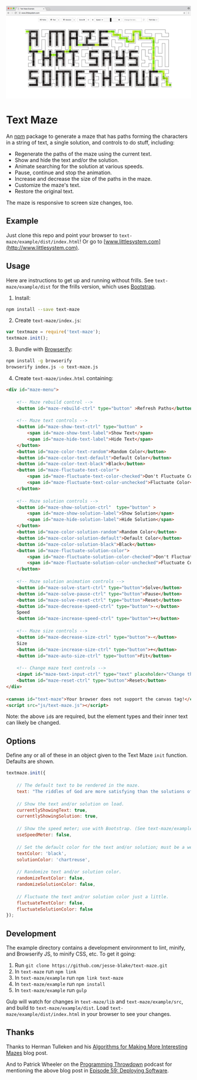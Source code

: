 <p style="text-align: center">
    <img width="900" src="https://raw.githubusercontent.com/jesse-blake/text-maze/master/extra/readme.gif">
</p>

# Text Maze

An [npm](https://www.npmjs.com/package/text-maze) package to generate a maze that has paths forming the characters in a string of text, a single solution, and controls to do stuff, including:

* Regenerate the paths of the maze using the current text.
* Show and hide the text and/or the solution.
* Animate searching for the solution at various speeds.
* Pause, continue and stop the animation.
* Increase and decrease the size of the paths in the maze.
* Customize the maze's text.
* Restore the original text.

The maze is responsive to screen size changes, too.

## Example

Just clone this repo and point your browser to `text-maze/example/dist/index.html`! Or go to [www.littlesystem.com](http://www.littlesystem.com).

## Usage

Here are instructions to get up and running without frills. See `text-maze/example/dist` for the frills version, which uses [Bootstrap](https://github.com/twbs/bootstrap).

1. Install:
```sh
npm install --save text-maze
```
2. Create `text-maze/index.js`:
```js
var textmaze = require('text-maze');
textmaze.init();
```
3. Bundle with [Browserify](https://github.com/substack/node-browserify):
```sh
npm install -g browserify
browserify index.js -o text-maze.js
```
4. Create `text-maze/index.html` containing:
```html
<div id="maze-menu">

    <!-- Maze rebuild control -->
    <button id="maze-rebuild-ctrl" type="button" >Refresh Paths</button>

    <!-- Maze text controls -->
    <button id="maze-show-text-ctrl" type="button" >
        <span id="maze-show-text-label">Show Text</span>
        <span id="maze-hide-text-label">Hide Text</span>
    </button>
    <button id="maze-color-text-random">Random Color</button>
    <button id="maze-color-text-default">Default Color</button>
    <button id="maze-color-text-black">Black</button>
    <button id="maze-fluctuate-text-color">
        <span id="maze-fluctuate-text-color-checked">Don't Fluctuate Color</span>
        <span id="maze-fluctuate-text-color-unchecked">Fluctuate Color</span>
    </button>

    <!-- Maze solution controls -->
    <button id="maze-show-solution-ctrl"  type="button" >
        <span id="maze-show-solution-label">Show Solution</span>
        <span id="maze-hide-solution-label">Hide Solution</span>
    </button>
    <button id="maze-color-solution-random">Random Color</button>
    <button id="maze-color-solution-default">Default Color</button>
    <button id="maze-color-solution-black">Black</button>
    <button id="maze-fluctuate-solution-color">
        <span id="maze-fluctuate-solution-color-checked">Don't Fluctuate Color</span>
        <span id="maze-fluctuate-solution-color-unchecked">Fluctuate Color</span>
    </button>

    <!-- Maze solution animation controls -->
    <button id="maze-solve-start-ctrl" type="button">Solve</button>
    <button id="maze-solve-pause-ctrl" type="button">Pause</button>
    <button id="maze-solve-reset-ctrl" type="button">Reset</button>
    <button id="maze-decrease-speed-ctrl" type="button">-</button>
    Speed
    <button id="maze-increase-speed-ctrl" type="button">+</button>

    <!-- Maze size controls -->
    <button id="maze-decrease-size-ctrl" type="button">-</button>
    Size
    <button id="maze-increase-size-ctrl" type="button">+</button>
    <button id="maze-auto-size-ctrl" type="button">Fit</button>

    <!-- Change maze text controls -->
    <input id="maze-text-input-ctrl" type="text" placeholder="Change the text...">
    <button id="maze-reset-ctrl" type="button">Reset</button>
</div>

<canvas id="text-maze">Your browser does not support the canvas tag!</canvas>
<script src="js/text-maze.js"></script>
```
Note: the above `id`s are required, but the element types and their inner text can likely be changed.

## Options

Define any or all of these in an object given to the Text Maze `init` function. Defaults are shown.

```js
textmaze.init({

    // The default text to be rendered in the maze.
    text: "The riddles of God are more satisfying than the solutions of man. G.K.C.",

    // Show the text and/or solution on load.
    currentlyShowingText: true,
    currentlyShowingSolution: true,

    // Show the speed meter; use with Bootstrap. (See text-maze/example/dist/index.html.)
    useSpeedMeter: false,

    // Set the default color for the text and/or solution; must be a web color.
    textColor: 'black',
    solutionColor: 'chartreuse',

    // Randomize text and/or solution color.
    randomizeTextColor: false,
    randomizeSolutionColor: false,

    // Fluctuate the text and/or solution color just a little.
    fluctuateTextColor: false,
    fluctuateSolutionColor: false
});
```

## Development

The example directory contains a development environment to lint, minify, and Browserify JS, to minify CSS, etc. To get it going:

1. Run `git clone https://github.com/jesse-blake/text-maze.git`
2. In `text-maze` run `npm link`
4. In `text-maze/example` run `npm link text-maze`
3. In `text-maze/example` run `npm install`
5. In `text-maze/example` run `gulp`

Gulp will watch for changes in `text-maze/lib` and `text-maze/example/src`, and build to `text-maze/example/dist`. Load `text-maze/example/dist/index.html` in your browser to see your changes.

## Thanks

Thanks to Herman Tulleken and his [Algorithms for Making More Interesting Mazes](http://www.gamasutra.com/blogs/HermanTulleken/20161005/282629/Algorithms_for_making_more_interesting_mazes.php) blog post.

And to Patrick Wheeler on the [Programming Throwdown](http://www.programmingthrowdown.com/) podcast for mentioning the above blog post in [Episode 59: Deploying Software](http://www.programmingthrowdown.com/2016/10/episode-59-deploying-software.html).
